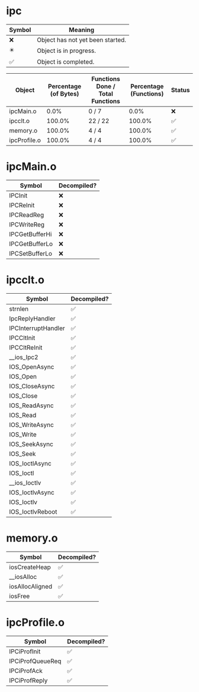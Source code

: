 # ipc
| Symbol | Meaning 
| ------------- | ------------- 
| :x: | Object has not yet been started. 
| :eight_pointed_black_star: | Object is in progress. 
| :white_check_mark: | Object is completed. 


| Object | Percentage (of Bytes) | Functions Done / Total Functions | Percentage (Functions) | Status 
| ------------- | ------------- | ------------- | ------------- | ------------- 
| ipcMain.o | 0.0% | 0 / 7 | 0.0% | :x: 
| ipcclt.o | 100.0% | 22 / 22 | 100.0% | :white_check_mark: 
| memory.o | 100.0% | 4 / 4 | 100.0% | :white_check_mark: 
| ipcProfile.o | 100.0% | 4 / 4 | 100.0% | :white_check_mark: 


# ipcMain.o
| Symbol | Decompiled? |
| ------------- | ------------- |
| IPCInit | :x: |
| IPCReInit | :x: |
| IPCReadReg | :x: |
| IPCWriteReg | :x: |
| IPCGetBufferHi | :x: |
| IPCGetBufferLo | :x: |
| IPCSetBufferLo | :x: |


# ipcclt.o
| Symbol | Decompiled? |
| ------------- | ------------- |
| strnlen | :white_check_mark: |
| IpcReplyHandler | :white_check_mark: |
| IPCInterruptHandler | :white_check_mark: |
| IPCCltInit | :white_check_mark: |
| IPCCltReInit | :white_check_mark: |
| __ios_Ipc2 | :white_check_mark: |
| IOS_OpenAsync | :white_check_mark: |
| IOS_Open | :white_check_mark: |
| IOS_CloseAsync | :white_check_mark: |
| IOS_Close | :white_check_mark: |
| IOS_ReadAsync | :white_check_mark: |
| IOS_Read | :white_check_mark: |
| IOS_WriteAsync | :white_check_mark: |
| IOS_Write | :white_check_mark: |
| IOS_SeekAsync | :white_check_mark: |
| IOS_Seek | :white_check_mark: |
| IOS_IoctlAsync | :white_check_mark: |
| IOS_Ioctl | :white_check_mark: |
| __ios_Ioctlv | :white_check_mark: |
| IOS_IoctlvAsync | :white_check_mark: |
| IOS_Ioctlv | :white_check_mark: |
| IOS_IoctlvReboot | :white_check_mark: |


# memory.o
| Symbol | Decompiled? |
| ------------- | ------------- |
| iosCreateHeap | :white_check_mark: |
| __iosAlloc | :white_check_mark: |
| iosAllocAligned | :white_check_mark: |
| iosFree | :white_check_mark: |


# ipcProfile.o
| Symbol | Decompiled? |
| ------------- | ------------- |
| IPCiProfInit | :white_check_mark: |
| IPCiProfQueueReq | :white_check_mark: |
| IPCiProfAck | :white_check_mark: |
| IPCiProfReply | :white_check_mark: |



